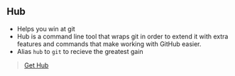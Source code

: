 ## Hub

- Helps you win at git
- Hub is a command line tool that wraps git in order to extend it with extra features and commands that make working with GitHub easier.
- Alias `hub` to `git` to recieve the greatest gain

> [Get Hub](https://hub.github.com/)
